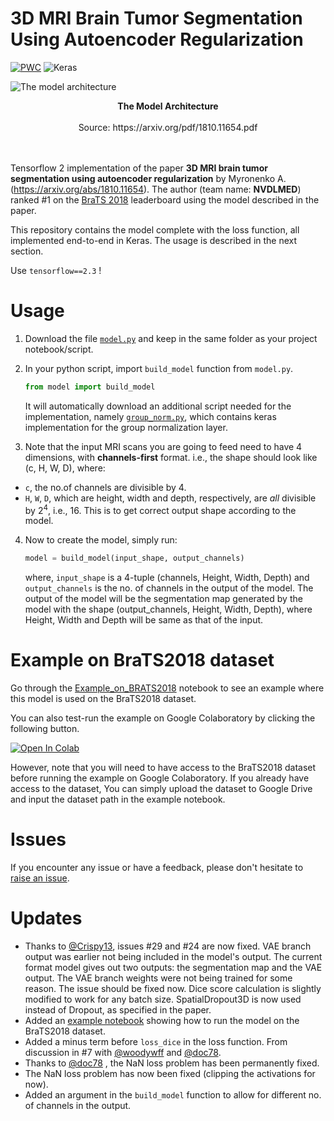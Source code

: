 # 3D MRI Brain Tumor Segmentation Using Autoencoder Regularization

[![PWC](https://img.shields.io/endpoint.svg?url=https://paperswithcode.com/badge/3d-mri-brain-tumor-segmentation-using/brain-tumor-segmentation-on-brats-2018)](https://paperswithcode.com/sota/brain-tumor-segmentation-on-brats-2018?p=3d-mri-brain-tumor-segmentation-using)
![Keras](https://img.shields.io/badge/Implemented%20in-Keras-red.svg)

![The model architecture](https://www.suyogjadhav.com/images/misc/brats2018_sota_model.png)
<center><b>The Model Architecture</b></center><br /><center>Source: https://arxiv.org/pdf/1810.11654.pdf</center>
<br /><br />

Tensorflow 2 implementation of the paper <b>3D MRI brain tumor segmentation using autoencoder regularization</b> by Myronenko A. (https://arxiv.org/abs/1810.11654). The author (team name: <b>NVDLMED</b>) ranked #1 on the <a href="https://www.med.upenn.edu/sbia/brats2018/" target="_blank">BraTS 2018</a> leaderboard using the model described in the paper.

This repository contains the model complete with the loss function, all implemented end-to-end in Keras. The usage is described in the next section.

Use `tensorflow==2.3` !

# Usage
1. Download the file [`model.py`](model.py) and keep in the same folder as your project notebook/script.

2. In your python script, import `build_model` function from `model.py`.

   ```python
   from model import build_model
   ```

   It will automatically download an additional script needed for the implementation, namely [`group_norm.py`](https://github.com/titu1994/Keras-Group-Normalization/blob/master/group_norm.py), which contains keras implementation for the group normalization layer.

3. Note that the input MRI scans you are going to feed need to have 4 dimensions, with <b>channels-first</b> format. i.e., the shape should look like (c, H, W, D), where:
- `c`, the no.of channels are divisible by 4.
- `H`, `W`, `D`, which are height, width and depth, respectively, are _all_ divisible by 2<sup>4</sup>, i.e., 16.
 This is to get correct output shape according to the model.

4. Now to create the model, simply run:

   ```python
   model = build_model(input_shape, output_channels)
   ```

   where, `input_shape` is a 4-tuple (channels, Height, Width, Depth) and `output_channels` is the no. of channels in the output of the model.
   The output of the model will be the segmentation map generated by the model with the shape (output_channels, Height, Width, Depth), where Height, Width and Depth will be same as that of the input.

# Example on BraTS2018 dataset

Go through the [Example_on_BRATS2018](Example_on_BRATS2018.ipynb) notebook to see an example where this model is used on the BraTS2018 dataset.

You can also test-run the example on Google Colaboratory by clicking the following button.

[![Open In Colab](https://colab.research.google.com/assets/colab-badge.svg)](https://colab.research.google.com/github/IAmSuyogJadhav/3d-mri-brain-tumor-segmentation-using-autoencoder-regularization/blob/master/Example_on_BRATS2018.ipynb)

However, note that you will need to have access to the BraTS2018 dataset before running the example on Google Colaboratory. If you already have access to the dataset, You can simply upload the dataset to Google Drive and input the dataset path in the example notebook.

# Issues

If you encounter any issue or have a feedback, please don't hesitate to [raise an issue](https://github.com/IAmSuyogJadhav/3d-mri-brain-tumor-segmentation-using-autoencoder-regularization/issues/new).

# Updates
- Thanks to [@Crispy13](https://github.com/Crispy13), issues #29 and #24 are now fixed. VAE branch output was earlier not being included in the model's output. The current format model gives out two outputs: the segmentation map and the VAE output. The VAE branch weights were not being trained for some reason. The issue should be fixed now. Dice score calculation is slightly modified to work for any batch size. SpatialDropout3D is now used instead of Dropout, as specified in the paper.
- Added an [example notebook](Example_on_BRATS2018.ipynb) showing how to run the model on the BraTS2018 dataset.
- Added a minus term before `loss_dice` in the loss function. From discussion in #7 with [@woodywff](https://github.com/woodywff) and [@doc78](https://github.com/doc78).
- Thanks to [@doc78](https://github.com/doc78) , the NaN loss problem has been permanently fixed.
- The NaN loss problem has now been fixed (clipping the activations for now).
- Added an argument in the `build_model` function to allow for different no. of channels in the output.
